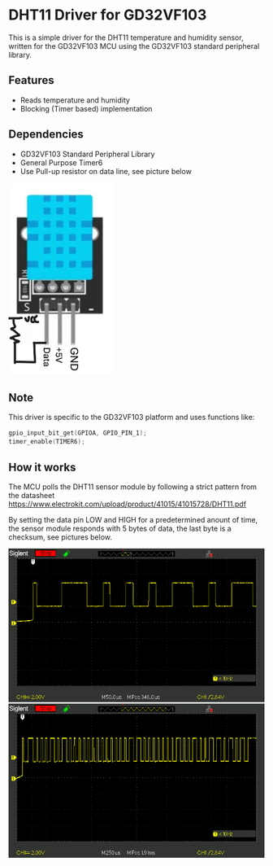 # DHT11 Driver for GD32VF103

This is a simple driver for the DHT11 temperature and humidity sensor,
written for the GD32VF103 MCU using the GD32VF103 standard peripheral library.

## Features
- Reads temperature and humidity
- Blocking (Timer based) implementation

## Dependencies
- GD32VF103 Standard Peripheral Library
- General Purpose Timer6
- Use Pull-up resistor on data line, see picture below

![DHT sensor](img/DHT11_Module.png)


## Note
This driver is specific to the GD32VF103 platform and uses functions like:
```c
gpio_input_bit_get(GPIOA, GPIO_PIN_1);
timer_enable(TIMER6);
```

## How it works
The MCU polls the DHT11 sensor module by following a strict pattern from the datasheet https://www.electrokit.com/upload/product/41015/41015728/DHT11.pdf 

By setting the data pin LOW and HIGH for a predetermined anount of time, the sensor module responds with 5 bytes of data, the last byte is a checksum, see pictures below.

![DHT11 sensor](img/SDS00001.BMP)
![DHT11 sensor](img/SDS00002.BMP)

